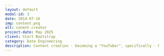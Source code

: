 ```yaml
---
layout: default
modal-id: 3
date: 2014-07-16
img: content.png
alt: conent-creator
project-date: May 2025
client: Start Bootstrap
category: Data Engineering
description: Content creation - becoming a "YouTuber", specifically - has become a very popular industry in recent years. While creating content on YouTube (and other venues) can be extremely lucrative, the likelihood of reaching that level appear very low. How is a YouTube video's trending status related to the channel's subscriber base, like count, and lifetime? To assess this, I used YouTube's API to request information on YouTube's trending videos. These data were ingested into a Postgres database, hosted on the cloud service: Railway.
---
```

